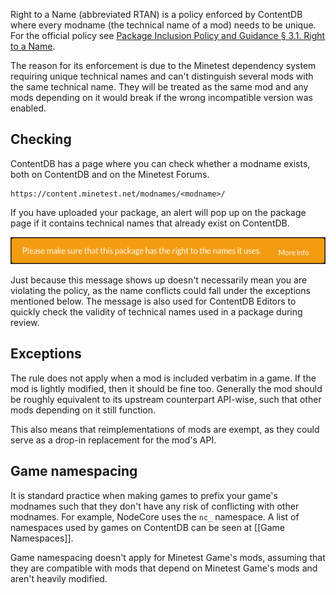 Right to a Name (abbreviated RTAN) is a policy enforced by ContentDB where every modname (the technical name of a mod) needs to be unique. For the official policy see [Package Inclusion Policy and Guidance § 3.1. Right to a Name](https://content.minetest.net/policy_and_guidance/#31-right-to-a-name).

The reason for its enforcement is due to the Minetest dependency system requiring unique technical names and can't distinguish several mods with the same technical name. They will be treated as the same mod and any mods depending on it would break if the wrong incompatible version was enabled.

## Checking
ContentDB has a page where you can check whether a modname exists, both on ContentDB and on the Minetest Forums.

```
https://content.minetest.net/modnames/<modname>/
```

If you have uploaded your package, an alert will pop up on the package page if it contains technical names that already exist on ContentDB. 

!["Please make sure that this package has the right to the names it uses."](/images/cdb_rtan_warning.png)

Just because this message shows up doesn't necessarily mean you are violating the policy, as the name conflicts could fall under the exceptions mentioned below. The message is also used for ContentDB Editors to quickly check the validity of technical names used in a package during review.

## Exceptions
The rule does not apply when a mod is included verbatim in a game. If the mod is lightly modified, then it should be fine too. Generally the mod should be roughly equivalent to its upstream counterpart API-wise, such that other mods depending on it still function.

This also means that reimplementations of mods are exempt, as they could serve as a drop-in replacement for the mod's API.

## Game namespacing
It is standard practice when making games to prefix your game's modnames such that they don't have any risk of conflicting with other modnames. For example, NodeCore uses the `nc_` namespace. A list of namespaces used by games on ContentDB can be seen at [[Game Namespaces]].

Game namespacing doesn't apply for Minetest Game's mods, assuming that they are compatible with mods that depend on Minetest Game's mods and aren't heavily modified.
